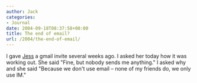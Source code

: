 ```yaml
---
author: Jack
categories:
- Journal
date: 2004-09-18T08:37:58+00:00
title: The end of email?
url: /2004/the-end-of-email/
---
```


I gave [Jess][1] a gmail invite several weeks ago. I asked her today how it was working out. She said "Fine, but nobody sends me anything." I asked why and she said "Because we don't use email &#8211; none of my friends do, we only use IM."

 [1]: http://jessicabaty.com/
